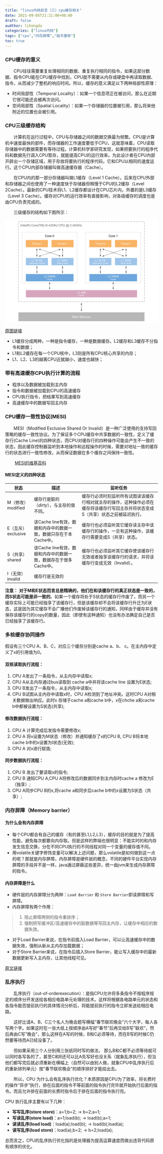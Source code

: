 ```yaml
---
title: "linux内核前言（三）cpu缓存相关"
date: 2021-09-05T21:21:00+08:00
draft: false
audthor: lihongda
categories: ["linux内核"]
tags: ["cpu","内存屏障","指令重排"]
toc: true 
---
```


### CPU缓存的意义

　　CPU往往需要重复处理相同的数据、重复执行相同的指令，如果这部分数据、指令CPU能在CPU缓存中找到，CPU就不需要从内存或硬盘中再读取数据、指令，从而减少了整机的响应时间。所以，缓存的意义满足以下两种局部性原理：

- 时间局部性（Temporal Locality）：如果一个信息项正在被访问，那么在近期它很可能还会被再次访问。
- 空间局部性（Spatial Locality）：如果一个存储器的位置被引用，那么将来他附近的位置也会被引用。

### CPU三级缓存结构

　　计算机在运行过程中，CPU与存储器之间的数据交换最为频繁。CPU是计算机中速度最快的部件，而存储器的工作速度要低于CPU，这就意味着，CPU读取存储器中的数据需要有等待过程。计算机科学家研究发现，如果把要执行的程序代码和数据先行调入CPU暂存，就能提高CPU的运行效率。为此设计者在CPU内部开辟出一个存储区域，用于存放将要执行的程序代码，它和CPU以相同的速度运行。这个CPU内部存储器叫做高速缓存器（Cache）。

　　在CPU内的那一部分存储器叫做L1缓存（Level 1 Cache）。后来在CPU外部和存储器之间也使用了一种速度快于存储器但稍慢于CPU的L2缓存（Level 2Cache）。最新的CPU技术将L1、L2缓存都设计在CPU芯片内，外置的是L3缓存（Level 3 Cache）。缓存对CPU的运行效率有直接影响，对各级缓存的调度也是由CPU负责完成的。　　

　　三级缓存的结构如下图所示：

![](/img/cpu三级缓存.png)

[原图链接](https://github.com/0voice/linux_kernel_wiki/blob/main/%E6%96%87%E7%AB%A0/%E6%B5%85%E8%B0%88Linux%E5%86%85%E6%A0%B8%E4%B9%8BCPU%E7%BC%93%E5%AD%98.md)

- L1缓存分成两种，一种是指令缓存，一种是数据缓存。L2缓存和L3缓存不分指令和数据；
- L1和L2缓存在每一个CPU核中，L3则是所有CPU核心共享的内存；
- L1、L2、L3的越离CPU近就越小，速度也越快；

### 带有高速缓存CPU执行计算的流程

- 程序以及数据被加载到主内存
- 指令和数据被加载到CPU的高速缓存
- CPU执行指令，把结果写到高速缓存
- 高速缓存中的数据写回主内存

### CPU缓存一致性协议(MESI)

　　MESI（Modified Exclusive Shared Or Invalid）是一种广泛使用的支持写回策略的缓存一致性协议。为了保证多个CPU缓存中共享数据的一致性，定义了缓存行(Cache Line)的四种状态，而CPU对缓存行的四种操作可能会产生不一致的状态，因此缓存控制器监听到本地操作和远程操作的时候，需要对地址一致的缓存行的状态进行一致性修改，从而保证数据在多个缓存之间保持一致性。

　　 [MESI的维基百科](https://zh.wikipedia.org/wiki/MESI%E5%8D%8F%E8%AE%AE)

#### MESI定义的四种状态

| 状态               | 描述                                                         | 监听任务                                                     |
| ------------------ | ------------------------------------------------------------ | ------------------------------------------------------------ |
| M（修改）modified  | 缓存行是脏的（*dirty*），与主存的值不同。                    | 缓存行必须时刻监听所有试图读该缓存行相对就主存的操作，这种操作必须在缓存将该缓存行写回主存并将状态变成S（共享）状态之前被延迟执行。 |
| E（互斥）exclusive | 该Cache line有效，数据和内存中的数据一致，数据只存在于本Cache中。 | 缓存行也必须监听其它缓存读主存中该缓存行的操作，一旦有这种操作，该缓存行需要变成S（共享）状态。 |
| S（共享）shared    | 该Cache line有效，数据和内存中的数据一致，数据存在于很多Cache中。 | 缓存行也必须监听其它缓存使该缓存行无效或者独享该缓存行的请求，并将该缓存行变成无效（Invalid）。 |
| I（无效）invalid   | 缓存行是无效的                                               |                                                              |

**注意：**
**对于M和E状态而言总是精确的，他们在和该缓存行的真正状态是一致的，而S状态可能是非一致的**。如果一个缓存将处于S状态的缓存行作废了，而另一个缓存实际上可能已经独享了该缓存行，但是该缓存却不会将该缓存行升迁为E状态，这是因为其它缓存不会广播他们作废掉该缓存行的通知，同样由于缓存并没有保存该缓存行的copy的数量，因此（即使有这种通知）也没有办法确定自己是否已经独享了该缓存行。

### 多核缓存协同操作

假设有三个CPU A、B、C，对应三个缓存分别是cache a、b、 c。在主内存中定义了x的引用值为0。

#### 双核读取执行流程：

1. CPU A发出了一条指令，从主内存中读取x;
2. CPU A从主内存通过bus读取到 cache a中并将该cache line 设置为E状态;
3. CPU B发出了一条指令，从主内存中读取x;
4. CPU B试图从主内存中读取x时，CPU A检测到了地址冲突。这时CPU A对相关数据做出响应。此时x 存储于cache a和cache b中，x在chche a和cache b中都被设置为S状态(共享);

#### 修改数据执行流程：

1. CPU A 计算完成后发指令需要修改x;
2. CPU A 将x设置为M状态（修改）并通知缓存了x的CPU B, CPU B将本地cache b中的x设置为I状态(无效);
3. CPU A 对x进行赋值;

#### 同步数据执行流程：

1. CPU B 发出了要读取x的指令;
2. CPU B 通知CPU A,CPU A将修改后的数据同步到主内存时cache a 修改为E（独享）;
3. CPU A同步CPU B的x,将cache a和同步后cache b中的x设置为S状态（共享）;

### 内存屏障（Memory barrier）

#### 为什么会有内存屏障

- 每个CPU都会有自己的缓存（有的甚至L1,L2,L3），缓存的目的就是为了提高性能，避免每次都要向内存取。但是这样的弊端也很明显：不能实时的和内存发生信息交换，分在不同CPU执行的不同线程对同一个变量的缓存值不同。
- 用volatile关键字修饰变量可以解决上述问题，那么volatile是如何做到这一点的呢？那就是内存屏障，内存屏障是硬件层的概念，不同的硬件平台实现内存屏障的手段并不是一样，java通过屏蔽这些差异，统一由jvm来生成内存屏障的指令。

#### 内存屏障是什么

- 硬件层的内存屏障分为两种：`Load Barrier` 和 `Store Barrier`即读屏障和写屏障。
- 内存屏障有两个作用：

> 1. 阻止屏障两侧的指令重排序；
> 2. 强制把写缓冲区/高速缓存中的脏数据等写回主内存，让缓存中相应的数据失效。

- 对于Load Barrier来说，在指令前插入Load Barrier，可以让高速缓存中的数据失效，强制从新从主内存加载数据；
- 对于Store Barrier来说，在指令后插入Store Barrier，能让写入缓存中的最新数据更新写入主内存，让其他线程可见。

[原文链接](https://www.jianshu.com/p/2ab5e3d7e510)

### 乱序执行

　　乱序执行（out-of-orderexecution）：是指CPU允许将多条指令不按程序规定的顺序分开发送给各相应电路单元处理的技术。这样将根据各电路单元的状态和各指令能否提前执行的具体情况分析后，将能提前执行的指令立即发送给相应电路。

　　这好比请A、B、C三个名人为晚会题写横幅“春节联欢晚会”六个大字，每人各写两个字。如果这时在一张大纸上按顺序由A写好”春节”后再交给B写”联欢”，然后再由C写”晚会”，那么这样在A写的时候，B和C必须等待，而在B写的时候C仍然要等待而A已经没事了。

　　但如果采用三个人分别用三张纸同时写的做法， 那么B和C都不必须等待就可以同时各写各的了，甚至C和B还可以比A先写好也没关系（就象乱序执行），但当他们都写完后就必须重新在横幅上（自然可以由别人做，就象CPU中乱序执行后的重新排列单元）按”春节联欢晚会”的顺序排好才能挂出去。

　　所以，CPU 为什么会有乱序执行优化？本质原因是CPU为了效率，将长费时的操作“异步”执行，排在后面的指令不等前面的指令执行完毕就开始执行后面的指令。而且允许排在前面的长费时指令后于排在后面的指令执行完。

CPU 执行乱序主要有以下几种：

- **写写乱序(store store)**：a=1;b=2; -> b=2;a=1;
- **写读乱序(store load)**：a=1;load(b); -> load(b);a=1;
- **读读乱序(load load)**：load(a);load(b); -> load(b);load(a);
- **读写乱序(load store)**：load(a);b=2; -> b=2;load(a);

总而言之，CPU的乱序执行优化指的是处理器为提高运算速度而做出违背代码原有顺序的优化。
